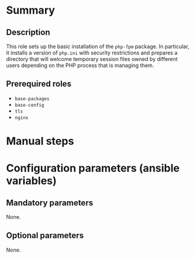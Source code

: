 # Summary

## Description

This role sets up the basic installation of the `php-fpm` package. In
particular, it installs a version of `php.ini` with security restrictions and
prepares a directory that will welcome temporary session files owned by
different users depending on the PHP process that is managing them.

## Prerequired roles

- `base-packages`
- `base-config`
- `tls`
- `nginx`

# Manual steps

# Configuration parameters (ansible variables)

## Mandatory parameters

None.

## Optional parameters

None.
